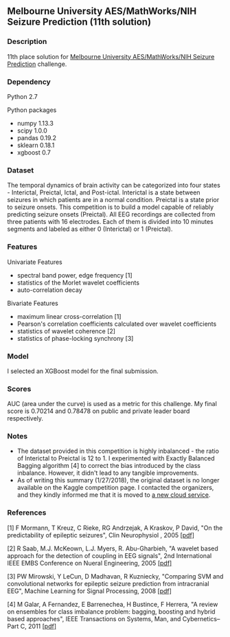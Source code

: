 ## Melbourne University AES/MathWorks/NIH Seizure Prediction (11th solution)

### Description

11th place solution for [Melbourne University AES/MathWorks/NIH Seizure Prediction](https://www.kaggle.com/c/melbourne-university-seizure-prediction) challenge.

### Dependency

Python 2.7

Python packages
* numpy 1.13.3
* scipy 1.0.0
* pandas 0.19.2
* sklearn 0.18.1
* xgboost 0.7

### Dataset

The temporal dynamics of brain activity can be categorized into four states - Interictal, Preictal, Ictal, and Post-ictal. Interictal is a state between seizures in which patients are in a normal condition. Preictal is a state prior to seizure onsets. This competition is to build a model capable of reliably predicting seizure onsets (Preictal). All EEG recordings are collected from three patients with 16 electrodes. Each of them is divided into 10 minutes segments and labeled as either 0 (Interictal) or 1 (Preictal).

### Features

Univariate Features
* spectral band power, edge frequency [1]
* statistics of the Morlet wavelet coefficients
* auto-correlation decay

Bivariate Features
* maximum linear cross-correlation [1]
* Pearson's correlation coefficients calculated over wavelet coefficients
* statistics of wavelet coherence [2]
* statistics of phase-locking synchrony [3]

### Model

I selected an XGBoost model for the final submission.

### Scores

AUC (area under the curve) is used as a metric for this challenge. My final score is 0.70214 and 0.78478 on public and private leader board respectively.

### Notes

* The dataset provided in this competition is highly inbalanced - the ratio of Interictal to Preictal is 12 to 1. I experimented with Exactly Balanced Bagging algorithm [4] to correct the bias introduced by the class inbalance. However, it didn't lead to any tangible improvements.
* As of writing this summary (1/27/2018), the original dataset is no longer available on the Kaggle competition page. I contacted the organizers, and they kindly informed me that it is moved to [a new cloud service](https://www.epilepsyecosystem.org/howitworks#data).

### References

[1] F Mormann, T Kreuz, C Rieke, RG Andrzejak, A Kraskov, P David, "On the predictability of epileptic seizures", Clin Neurophysiol , 2005 [\[pdf\]](http://www.dtic.upf.edu/~ralph/ClinNeurophysiol116569.pdf)

[2] R Saab, M.J. McKeown, L.J. Myers, R. Abu-Gharbieh, "A wavelet based approach for the detection of coupling in EEG signals", 2nd International IEEE EMBS Conference on Nueral Engineering, 2005 [\[pdf\]](http://www.math.ucsd.edu/~rsaab/publications/NER05_1.pdf)

[3] PW Mirowski, Y LeCun, D Madhavan, R Kuzniecky, "Comparing SVM and convolutional networks for epileptic seizure prediction from intracranial EEG", Machine Learning for Signal Processing, 2008 [\[pdf\]](http://yann.lecun.com/exdb/publis/pdf/mirowski-mlsp-08.pdf)

[4] M Galar, A Fernandez, E Barrenechea, H Bustince, F Herrera, "A review on ensembles for class imbalance problem: bagging, boosting and hybrid based approaches", IEEE Transactions on Systems, Man, and Cybernetics–Part C, 2011
[\[pdf\]](http://sci2s.ugr.es/keel/pdf/algorithm/articulo/2011-IEEE%20TSMC%20partC-%20GalarFdezBarrenecheaBustinceHerrera.pdf)
